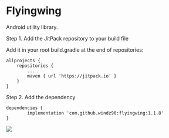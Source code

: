 # Flyingwing
Android utility library.

Step 1. Add the JitPack repository to your build file

Add it in your root build.gradle at the end of repositories:

	allprojects {
		repositories {
			...
			maven { url 'https://jitpack.io' }
		}
	}

Step 2. Add the dependency

	dependencies {
	        implementation 'com.github.windz90:flyingwing:1.1.8'
	}

[![](https://jitpack.io/v/windz90/flyingwing.svg)](https://jitpack.io/#windz90/flyingwing)
